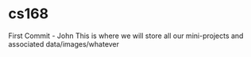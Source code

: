 # cs168
First Commit - John
This is where we will store all our mini-projects and associated data/images/whatever
